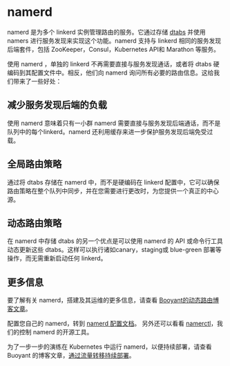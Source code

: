 # namerd

namerd 是为多个 linkerd 实例管理路由的服务。它通过存储 [dtabs](dtabs.md) 并使用 namers 进行服务发现来实现这个功能。namerd 支持与 linkerd 相同的服务发现后端套件，包括 ZooKeeper，Consul，Kubernetes API和 Marathon 等服务。

使用 namerd ，单独的 linkerd 不再需要直接与服务发现通话，或者将 dtabs 硬编码到其配置文件中。相反，他们向 namerd 询问所有必要的路由信息。这给我们带来了一些好处：

## 减少服务发现后端的负载

使用 namerd 意味着只有一小群 namerd 需要直接与服务发现后端通话，而不是队列中的每个linkerd。namerd 还利用缓存来进一步保护服务发现后端免受过载。

## 全局路由策略

通过将 dtabs 存储在 namerd 中，而不是硬编码在 linkerd 配置中，它可以确保路由策略在整个队列中同步，并在您需要进行更改时，为您提供一个真正的中心源。

## 动态路由策略

在 namerd 中存储 dtabs 的另一个优点是可以使用 namerd 的 API 或命令行工具动态更新这些 dtabs。这样可以执行诸如canary，staging或 blue-green 部署等操作，而无需重新启动任何 linkerd。

## 更多信息

要了解有关 namerd，搭建及其运维的更多信息，请查看 [Booyant的动态路由博客文章](https://blog.buoyant.io/2016/05/04/real-world-microservices-when-services-stop-playing-well-and-start-getting-real/index.html?__hstc=249056664.3c6b78fb9cb62c68eaaac6558454a06e.1501146055259.1501834234283.1501842962030.12&__hssc=249056664.1.1501842962030&__hsfp=4035021484#dynamic-routing-with-namerd)。

配置您自己的 namerd，转到 [namerd 配置文档](https://linkerd.io/config/1.1.2/namerd)。 另外还可以看看 [namerctl](https://github.com/linkerd/namerctl)，我们的控制 namerd 的开源工具。

为了一步一步的演练在 Kubernetes 中运行 namerd，以便持续部署，请查看 Buoyant 的博客文章，[通过流量转移持续部署](https://blog.buoyant.io/2016/11/04/a-service-mesh-for-kubernetes-part-iv-continuous-deployment-via-traffic-shifting/?__hstc=249056664.3c6b78fb9cb62c68eaaac6558454a06e.1501146055259.1501834234283.1501842962030.12&__hssc=249056664.1.1501842962030&__hsfp=4035021484)。


